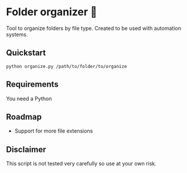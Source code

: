 # Folder organizer 📁

Tool to organize folders by file type. Created to be used with automation systems.

## Quickstart

```shell
python organize.py /path/to/folder/to/organize
```

## Requirements

You need a Python

## Roadmap

- Support for more file extensions

## Disclaimer

This script is not tested very carefully so use at your own risk.
